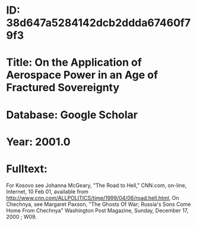 # ID: 38d647a5284142dcb2ddda67460f79f3
# Title: On the Application of Aerospace Power in an Age of Fractured Sovereignty
# Database: Google Scholar
# Year: 2001.0
# Fulltext:
For Kosovo see Johanna McGeary, "The Road to Hell," CNN.com, on-line, Internet, 10 Feb 01, available from http://www.cnn.com/ALLPOLITICS/time/1999/04/06/road.hell.html, On Chechnya, see Margaret Paxson, "The Ghosts Of War; Russia's Sons Come Home From Chechnya" Washington Post Magazine, Sunday, December 17, 2000 ; W09.